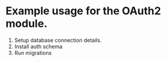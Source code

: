 # Example usage for the OAuth2 module.

1. Setup database connection details.
2. Install auth schema
3. Run migrations

